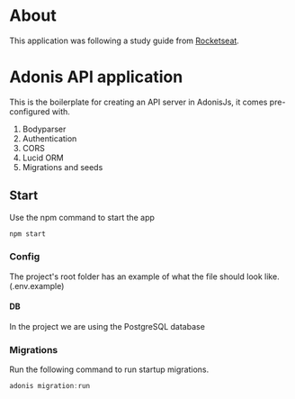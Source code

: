 # About
This application was following a study guide from [Rocketseat](https://blog.rocketseat.com.br/adonis-auth-jwt-api-rest/).


# Adonis API application

This is the boilerplate for creating an API server in AdonisJs, it comes pre-configured with.

1. Bodyparser
2. Authentication
3. CORS
4. Lucid ORM
5. Migrations and seeds

## Start

Use the npm command to start the app

```bash
npm start
```

### Config

The project's root folder has an example of what the file should look like. (.env.example)

#### DB

In the project we are using the PostgreSQL database

### Migrations

Run the following command to run startup migrations.

```js
adonis migration:run
```

